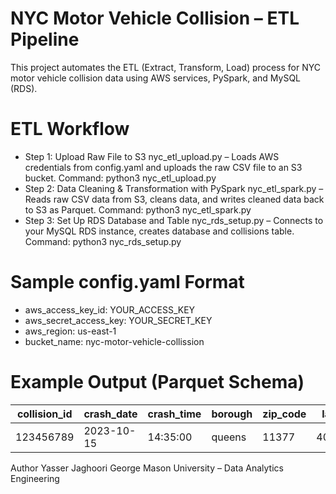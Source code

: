 # NYC Motor Vehicle Collision – ETL Pipeline
This project automates the ETL (Extract, Transform, Load) process for NYC motor vehicle collision data using AWS services, PySpark, and MySQL (RDS).

# ETL Workflow
- Step 1: Upload Raw File to S3
nyc_etl_upload.py – Loads AWS credentials from config.yaml and uploads the raw CSV file to an S3 bucket.
Command: python3 nyc_etl_upload.py
- Step 2: Data Cleaning & Transformation with PySpark
nyc_etl_spark.py – Reads raw CSV data from S3, cleans data, and writes cleaned data back to S3 as Parquet.
Command: python3 nyc_etl_spark.py
- Step 3: Set Up RDS Database and Table
nyc_rds_setup.py – Connects to your MySQL RDS instance, creates database and collisions table.
Command: python3 nyc_rds_setup.py

# Sample config.yaml Format

- aws_access_key_id: YOUR_ACCESS_KEY
- aws_secret_access_key: YOUR_SECRET_KEY
- aws_region: us-east-1
- bucket_name: nyc-motor-vehicle-collission

# Example Output (Parquet Schema)

| collision_id | crash_date | crash_time | borough | zip_code | latitude | longitude |
|--------------|-------------|------------|---------|----------|----------|-----------|
| 123456789    | 2023-10-15  | 14:35:00   | queens  | 11377    | 40.75123 | -73.90177 |

Author
Yasser Jaghoori
George Mason University – Data Analytics Engineering

